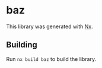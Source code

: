 # baz

This library was generated with [Nx](https://nx.dev).

## Building

Run `nx build baz` to build the library.
